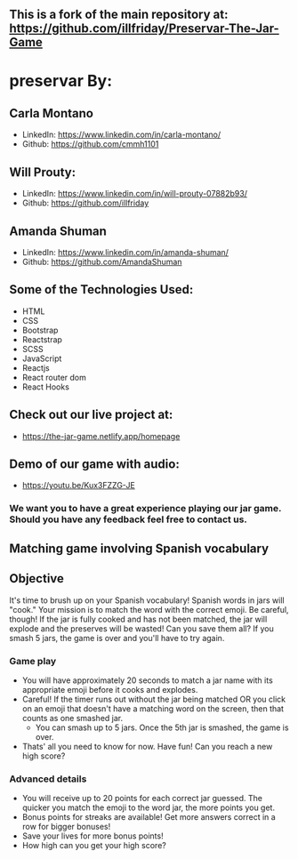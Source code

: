 ## This is a fork of the main repository at: https://github.com/illfriday/Preservar-The-Jar-Game

# preservar By:

## Carla Montano

- LinkedIn: https://www.linkedin.com/in/carla-montano/
- Github: https://github.com/cmmh1101

## Will Prouty:

- LinkedIn: https://www.linkedin.com/in/will-prouty-07882b93/
- Github: https://github.com/illfriday

## Amanda Shuman

- LinkedIn: https://www.linkedin.com/in/amanda-shuman/
- Github: https://github.com/AmandaShuman

## Some of the Technologies Used:

- HTML
- CSS
- Bootstrap
- Reactstrap
- SCSS
- JavaScript
- Reactjs
- React router dom
- React Hooks

## Check out our live project at:

- https://the-jar-game.netlify.app/homepage

## Demo of our game with audio:

 - https://youtu.be/Kux3FZZG-JE

### We want you to have a great experience playing our jar game. Should you have any feedback feel free to contact us.

## Matching game involving Spanish vocabulary

## Objective

It's time to brush up on your Spanish vocabulary! Spanish words in jars will "cook." Your mission is to match the word with the correct emoji. Be careful, though! If the jar is fully cooked and has not been matched, the jar will explode and the preserves will be wasted! Can you save them all? If you smash 5 jars, the game is over and you'll have to try again.

### Game play

- You will have approximately 20 seconds to match a jar name with its appropriate emoji before it cooks and explodes.
- Careful! If the timer runs out without the jar being matched OR you click on an emoji that doesn't have a matching word on the screen, then that counts as one smashed jar.
  - You can smash up to 5 jars. Once the 5th jar is smashed, the game is over.
- Thats' all you need to know for now. Have fun! Can you reach a new high score?

### Advanced details

- You will receive up to 20 points for each correct jar guessed. The quicker you match the emoji to the word jar, the more points you get.
- Bonus points for streaks are available! Get more answers correct in a row for bigger bonuses!
- Save your lives for more bonus points!
- How high can you get your high score?
